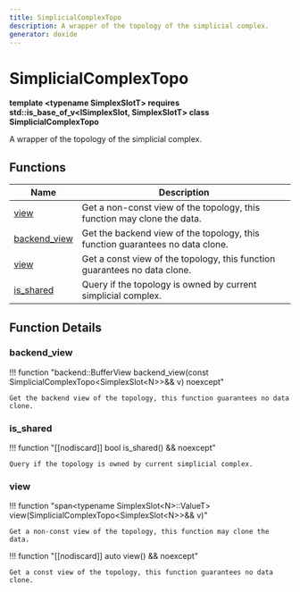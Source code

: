 ```yaml
---
title: SimplicialComplexTopo
description: A wrapper of the topology of the simplicial complex. 
generator: doxide
---
```



# SimplicialComplexTopo

**template &lt;typename SimplexSlotT&gt; requires std::is_base_of_v&lt;ISimplexSlot, SimplexSlotT&gt; class SimplicialComplexTopo**



A wrapper of the topology of the simplicial complex.





## Functions

| Name | Description |
| ---- | ----------- |
| [view](#view) | Get a non-const view of the topology, this function may clone the data.  |
| [backend_view](#backend_view) | Get the backend view of the topology, this function guarantees no data clone.  |
| [view](#view) | Get a const view of the topology, this function guarantees no data clone.  |
| [is_shared](#is_shared) | Query if the topology is owned by current simplicial complex.  |

## Function Details

### backend_view<a name="backend_view"></a>
!!! function "backend::BufferView backend_view(const SimplicialComplexTopo&lt;SimplexSlot&lt;N&gt;&gt;&amp;&amp; v) noexcept"

    
    
    Get the backend view of the topology, this function guarantees no data clone.
         
    
    
    

### is_shared<a name="is_shared"></a>
!!! function "[[nodiscard]] bool is_shared() &amp;&amp; noexcept"

    
    
    Query if the topology is owned by current simplicial complex.
         
    
    
    

### view<a name="view"></a>
!!! function "span&lt;typename SimplexSlot&lt;N&gt;::ValueT&gt; view(SimplicialComplexTopo&lt;SimplexSlot&lt;N&gt;&gt;&amp;&amp; v)"

    
    
    Get a non-const view of the topology, this function may clone the data.
         
    
    
    

!!! function "[[nodiscard]] auto view() &amp;&amp; noexcept"

    
    
    Get a const view of the topology, this function guarantees no data clone.
         
    
    
    

